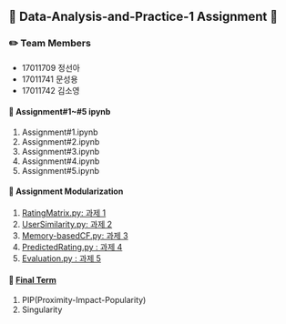 ## :book: Data-Analysis-and-Practice-1 Assignment :book:
### :pencil2: Team Members
- 17011709 정선아
- 17011741 문성용
- 17011742 김소영

#### :pushpin: Assignment#1~#5 ipynb
1) Assignment#1.ipynb
2) Assignment#2.ipynb
3) Assignment#3.ipynb
4) Assignment#4.ipynb
5) Assignment#5.ipynb

#### :pushpin: Assignment Modularization
1) [RatingMatrix.py: 과제 1](https://github.com/isnt1t/Data-Analysis-and-Practice-1/blob/master/RatingMatrix.py)
2) [UserSimilarity.py: 과제 2](https://github.com/isnt1t/Data-Analysis-and-Practice-1/blob/master/UserSimilarity.py)
3) [Memory-basedCF.py: 과제 3](https://github.com/isnt1t/Data-Analysis-and-Practice-1/blob/master/Memory-basedCF.py)
4) [PredictedRating.py : 과제 4](https://github.com/isnt1t/Data-Analysis-and-Practice-1/blob/master/PredictedRating.py)
5) [Evaluation.py : 과제 5](https://github.com/isnt1t/Data-Analysis-and-Practice-1/blob/master/Evaluation.py)

#### :pushpin: [Final Term](https://github.com/isnt1t/Data-Analysis-and-Practice-1/blob/master/Final_Term.ipynb)
1) PIP(Proximity-Impact-Popularity)
2) Singularity
